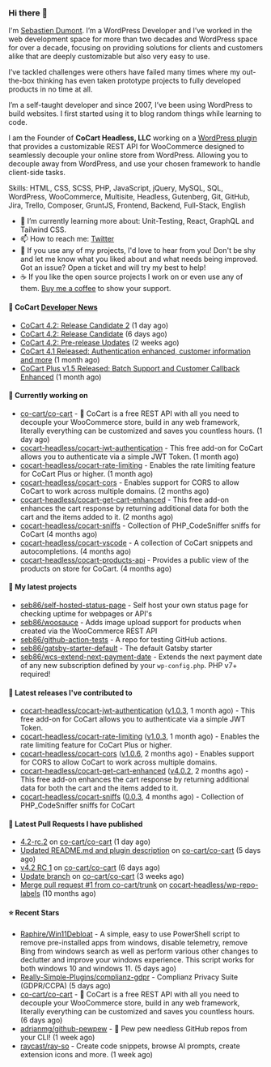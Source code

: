 ### Hi there 👋

I'm [Sebastien Dumont](https://sebastiendumont.com/). I’m a WordPress Developer and I’ve worked in the web development space for more than two decades and WordPress space for over a decade, focusing on providing solutions for clients and customers alike that are deeply customizable but also very easy to use.

I’ve tackled challenges were others have failed many times where my out-the-box thinking has even taken prototype projects to fully developed products in no time at all.

I’m a self-taught developer and since 2007, I’ve been using WordPress to build websites. I first started using it to blog random things while learning to code.

I am the Founder of **CoCart Headless, LLC** working on a [WordPress plugin](https://wordpress.org/plugins/cart-rest-api-for-woocommerce/) that provides a customizable REST API for WooCommerce designed to seamlessly decouple your online store from WordPress. Allowing you to decouple away from WordPress, and use your chosen framework to handle client-side tasks.

Skills: HTML, CSS, SCSS, PHP, JavaScript, jQuery, MySQL, SQL, WordPress, WooCommerce, Multisite, Headless, Gutenberg, Git, GitHub, Jira, Trello, Composer, GruntJS, Frontend, Backend, Full-Stack, English

* 🌱 I’m currently learning more about: Unit-Testing, React, GraphQL and Tailwind CSS.
* 📫 How to reach me: [Twitter](https://twitter.com/sebd86)
* 💬 If you use any of my projects, I'd love to hear from you! Don't be shy and let me know what you liked about and what needs being improved. Got an issue? Open a ticket and will try my best to help!
* ☕ If you like the open source projects I work on or even use any of them. [Buy me a coffee](https://www.buymeacoffee.com/sebastien) to show your support.

#### 🛒 CoCart [Developer News](https://cocart.dev)

- [CoCart 4.2: Release Candidate 2](https://cocart.dev/cocart-4-2-release-candidate-2/) (1 day ago)
- [CoCart 4.2: Release Candidate](https://cocart.dev/cocart-4-2-release-candidate/) (6 days ago)
- [CoCart 4.2: Pre-release Updates](https://cocart.dev/cocart-4-2-pre-release-updates/) (2 weeks ago)
- [CoCart 4.1 Released: Authentication enhanced, customer information and more](https://cocart.dev/cocart-4-1-released-authentication-enhanced-customer-information-and-more/) (1 month ago)
- [CoCart Plus v1.5 Released: Batch Support and Customer Callback Enhanced](https://cocart.dev/cocart-plus-v1-5-released-batch-support-and-customer-callback-enhanced/) (1 month ago)

#### 👷 Currently working on

- [co-cart/co-cart](https://github.com/co-cart/co-cart) - 🛒 CoCart is a free REST API with all you need to decouple your WooCommerce store, build in any web framework, literally everything can be customized and saves you countless hours. (1 day ago)
- [cocart-headless/cocart-jwt-authentication](https://github.com/cocart-headless/cocart-jwt-authentication) - This free add-on for CoCart allows you to authenticate via a simple JWT Token. (1 month ago)
- [cocart-headless/cocart-rate-limiting](https://github.com/cocart-headless/cocart-rate-limiting) - Enables the rate limiting feature for CoCart Plus or higher. (1 month ago)
- [cocart-headless/cocart-cors](https://github.com/cocart-headless/cocart-cors) - Enables support for CORS to allow CoCart to work across multiple domains. (2 months ago)
- [cocart-headless/cocart-get-cart-enhanced](https://github.com/cocart-headless/cocart-get-cart-enhanced) - This free add-on enhances the cart response by returning additional data for both the cart and the items added to it. (2 months ago)
- [cocart-headless/cocart-sniffs](https://github.com/cocart-headless/cocart-sniffs) - Collection of PHP_CodeSniffer sniffs for CoCart (4 months ago)
- [cocart-headless/cocart-vscode](https://github.com/cocart-headless/cocart-vscode) - A collection of CoCart snippets and autocompletions. (4 months ago)
- [cocart-headless/cocart-products-api](https://github.com/cocart-headless/cocart-products-api) - Provides a public view of the products on store for CoCart. (4 months ago)

#### 🌱 My latest projects

- [seb86/self-hosted-status-page](https://github.com/seb86/self-hosted-status-page) - Self host your own status page for checking uptime for webpages or API&#39;s
- [seb86/woosauce](https://github.com/seb86/woosauce) - Adds image upload support for products when created via the WooCommerce REST API
- [seb86/github-action-tests](https://github.com/seb86/github-action-tests) - A repo for testing GitHub actions.
- [seb86/gatsby-starter-default](https://github.com/seb86/gatsby-starter-default) - The default Gatsby starter
- [seb86/wcs-extend-next-payment-date](https://github.com/seb86/wcs-extend-next-payment-date) - Extends the next payment date of any new subscription defined by your `wp-config.php`. PHP v7&#43; required!

#### 🔭 Latest releases I've contributed to

- [cocart-headless/cocart-jwt-authentication](https://github.com/cocart-headless/cocart-jwt-authentication) ([v1.0.3](https://github.com/cocart-headless/cocart-jwt-authentication/releases/tag/v1.0.3), 1 month ago) - This free add-on for CoCart allows you to authenticate via a simple JWT Token.
- [cocart-headless/cocart-rate-limiting](https://github.com/cocart-headless/cocart-rate-limiting) ([v1.0.3](https://github.com/cocart-headless/cocart-rate-limiting/releases/tag/v1.0.3), 1 month ago) - Enables the rate limiting feature for CoCart Plus or higher.
- [cocart-headless/cocart-cors](https://github.com/cocart-headless/cocart-cors) ([v1.0.6](https://github.com/cocart-headless/cocart-cors/releases/tag/v1.0.6), 2 months ago) - Enables support for CORS to allow CoCart to work across multiple domains.
- [cocart-headless/cocart-get-cart-enhanced](https://github.com/cocart-headless/cocart-get-cart-enhanced) ([v4.0.2](https://github.com/cocart-headless/cocart-get-cart-enhanced/releases/tag/v4.0.2), 2 months ago) - This free add-on enhances the cart response by returning additional data for both the cart and the items added to it.
- [cocart-headless/cocart-sniffs](https://github.com/cocart-headless/cocart-sniffs) ([0.0.3](https://github.com/cocart-headless/cocart-sniffs/releases/tag/0.0.3), 4 months ago) - Collection of PHP_CodeSniffer sniffs for CoCart

#### 🔨 Latest Pull Requests I have published

- [4.2-rc.2](https://github.com/co-cart/co-cart/pull/421) on [co-cart/co-cart](https://github.com/co-cart/co-cart) (1 day ago)
- [Updated README.md and plugin description](https://github.com/co-cart/co-cart/pull/420) on [co-cart/co-cart](https://github.com/co-cart/co-cart) (5 days ago)
- [v4.2 RC 1](https://github.com/co-cart/co-cart/pull/419) on [co-cart/co-cart](https://github.com/co-cart/co-cart) (6 days ago)
- [Update branch](https://github.com/co-cart/co-cart/pull/418) on [co-cart/co-cart](https://github.com/co-cart/co-cart) (3 weeks ago)
- [Merge pull request #1 from co-cart/trunk](https://github.com/cocart-headless/wp-repo-labels/pull/2) on [cocart-headless/wp-repo-labels](https://github.com/cocart-headless/wp-repo-labels) (10 months ago)

#### ⭐ Recent Stars

- [Raphire/Win11Debloat](https://github.com/Raphire/Win11Debloat) - A simple, easy to use PowerShell script to remove pre-installed apps from windows, disable telemetry, remove Bing from windows search as well as perform various other changes to declutter and improve your windows experience. This script works for both windows 10 and windows 11. (5 days ago)
- [Really-Simple-Plugins/complianz-gdpr](https://github.com/Really-Simple-Plugins/complianz-gdpr) - Complianz Privacy Suite (GDPR/CCPA) (5 days ago)
- [co-cart/co-cart](https://github.com/co-cart/co-cart) - 🛒 CoCart is a free REST API with all you need to decouple your WooCommerce store, build in any web framework, literally everything can be customized and saves you countless hours. (6 days ago)
- [adrianmg/github-pewpew](https://github.com/adrianmg/github-pewpew) - 🔫 Pew pew needless GitHub repos from your CLI! (1 week ago)
- [raycast/ray-so](https://github.com/raycast/ray-so) - Create code snippets, browse AI prompts, create extension icons and more. (1 week ago)
